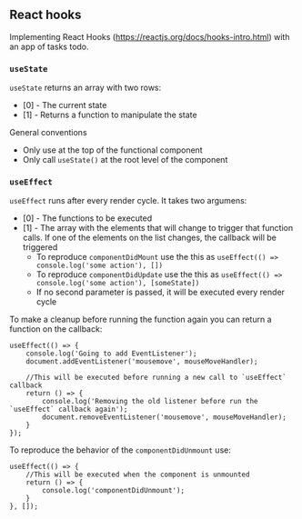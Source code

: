 ## React hooks

Implementing React Hooks (https://reactjs.org/docs/hooks-intro.html) with an app of tasks todo.

### `useState`

`useState` returns an array with two rows:
* [0] - The current state
* [1] - Returns a function to manipulate the state

General conventions
* Only use at the top of the functional component
* Only call `useState()` at the root level of the component

### `useEffect`

`useEffect` runs after every render cycle.
It takes two argumens:
* [0] - The functions to be executed
* [1] - The array with the elements that will change to trigger that function calls. If one of the elements on the list changes, the callback will be triggered
    - To reproduce `componentDidMount` use the this as `useEffect(() => console.log('some action'), [])`
    - To reproduce `componentDidUpdate` use the this as `useEffect(() => console.log('some action'), [someState])`
    - If no second parameter is passed, it will be executed every render cycle

To make a cleanup before running the function again you can return a function  on the callback:
```
useEffect(() => {
    console.log('Going to add EventListener');
    document.addEventListener('mousemove', mouseMoveHandler);

    //This will be executed before running a new call to `useEffect` callback
    return () => {
        console.log('Removing the old listener before run the `useEffect` callback again');
        document.removeEventListener('mousemove', mouseMoveHandler);
    }
});
```

To reproduce the behavior of the `componentDidUnmount` use:
```
useEffect(() => {
    //This will be executed when the component is unmounted
    return () => {
        console.log('componentDidUnmount');
    }
}, []);
```
